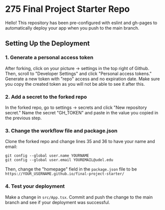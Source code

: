 # 275 Final Project Starter Repo
Hello! This repository has been pre-configured with eslint and gh-pages to automatically deploy your app when you push to the main branch. 

## Setting Up the Deployment

### 1. Generate a personal access token
After forking, click on your picture -> settings in the top right of Github. Then, scroll to "Developer Settings" and click "Personal access tokens." Generate a new token with "repo" access and no expiration date. Make sure you copy the created token as you will not be able to see it after this.

### 2. Add a secret to the forked repo
In the forked repo, go to settings -> secrets and click "New repository secret." Name the secret "GH_TOKEN" and paste in the value you copied in the previous step. 

### 3. Change the workflow file and package.json
Clone the forked repo and change lines 35 and 36 to have your name and email: 
```
git config --global user.name YOURNAME
git config --global user.email YOUREMAIL@udel.edu
```

Then, change the "homepage" field in the `package.json` file to be `https://YOUR_USERNAME.github.io/final-project-starter/`

### 4. Test your deployment
Make a change in `src/App.tsx`. Commit and push the change to the main branch and see if your deployment was successful. 
